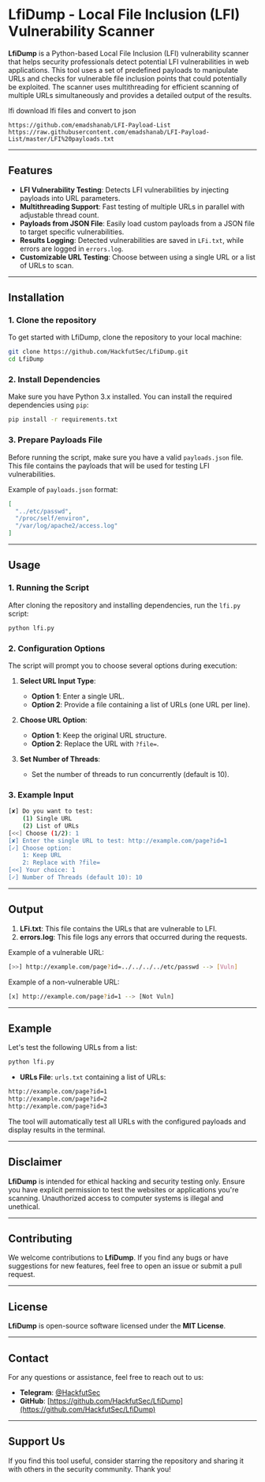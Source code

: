 # **LfiDump - Local File Inclusion (LFI) Vulnerability Scanner**

**LfiDump** is a Python-based Local File Inclusion (LFI) vulnerability scanner that helps security professionals detect potential LFI vulnerabilities in web applications. This tool uses a set of predefined payloads to manipulate URLs and checks for vulnerable file inclusion points that could potentially be exploited. The scanner uses multithreading for efficient scanning of multiple URLs simultaneously and provides a detailed output of the results.

lfi download lfi files and convert to json

    https://github.com/emadshanab/LFI-Payload-List
    https://raw.githubusercontent.com/emadshanab/LFI-Payload-List/master/LFI%20payloads.txt
---

## **Features**
- **LFI Vulnerability Testing**: Detects LFI vulnerabilities by injecting payloads into URL parameters.
- **Multithreading Support**: Fast testing of multiple URLs in parallel with adjustable thread count.
- **Payloads from JSON File**: Easily load custom payloads from a JSON file to target specific vulnerabilities.
- **Results Logging**: Detected vulnerabilities are saved in `LFi.txt`, while errors are logged in `errors.log`.
- **Customizable URL Testing**: Choose between using a single URL or a list of URLs to scan.

---

## **Installation**

### **1. Clone the repository**

To get started with LfiDump, clone the repository to your local machine:

```bash
git clone https://github.com/HackfutSec/LfiDump.git
cd LfiDump
```

### **2. Install Dependencies**

Make sure you have Python 3.x installed. You can install the required dependencies using `pip`:

```bash
pip install -r requirements.txt
```

### **3. Prepare Payloads File**

Before running the script, make sure you have a valid `payloads.json` file. This file contains the payloads that will be used for testing LFI vulnerabilities.

Example of `payloads.json` format:

```json
[
  "../etc/passwd",
  "/proc/self/environ",
  "/var/log/apache2/access.log"
]
```

---

## **Usage**

### **1. Running the Script**

After cloning the repository and installing dependencies, run the `lfi.py` script:

```bash
python lfi.py
```

### **2. Configuration Options**

The script will prompt you to choose several options during execution:

1. **Select URL Input Type**:
   - **Option 1**: Enter a single URL.
   - **Option 2**: Provide a file containing a list of URLs (one URL per line).
   
2. **Choose URL Option**:
   - **Option 1**: Keep the original URL structure.
   - **Option 2**: Replace the URL with `?file=`.

3. **Set Number of Threads**:
   - Set the number of threads to run concurrently (default is 10).

### **3. Example Input**

```bash
[✘] Do you want to test:
    (1) Single URL
    (2) List of URLs
[<<] Choose (1/2): 1
[✘] Enter the single URL to test: http://example.com/page?id=1
[✓] Choose option:
    1: Keep URL
    2: Replace with ?file=
[<<] Your choice: 1
[✓] Number of Threads (default 10): 10
```

---

## **Output**

1. **LFi.txt**: This file contains the URLs that are vulnerable to LFI.
2. **errors.log**: This file logs any errors that occurred during the requests.

Example of a vulnerable URL:

```bash
[>>] http://example.com/page?id=../../../../etc/passwd --> [Vuln]
```

Example of a non-vulnerable URL:

```bash
[x] http://example.com/page?id=1 --> [Not Vuln]
```

---

## **Example**

Let's test the following URLs from a list:

```bash
python lfi.py
```

- **URLs File**: `urls.txt` containing a list of URLs:
  
```txt
http://example.com/page?id=1
http://example.com/page?id=2
http://example.com/page?id=3
```

The tool will automatically test all URLs with the configured payloads and display results in the terminal.

---

## **Disclaimer**

**LfiDump** is intended for ethical hacking and security testing only. Ensure you have explicit permission to test the websites or applications you're scanning. Unauthorized access to computer systems is illegal and unethical.

---

## **Contributing**

We welcome contributions to **LfiDump**. If you find any bugs or have suggestions for new features, feel free to open an issue or submit a pull request.

---

## **License**

**LfiDump** is open-source software licensed under the **MIT License**.

---

## **Contact**

For any questions or assistance, feel free to reach out to us:

- **Telegram**: [@HackfutSec](https://t.me/HackfutSec)
- **GitHub**: [https://github.com/HackfutSec/LfiDump](https://github.com/HackfutSec/LfiDump)

---

## **Support Us**

If you find this tool useful, consider starring the repository and sharing it with others in the security community. Thank you!
